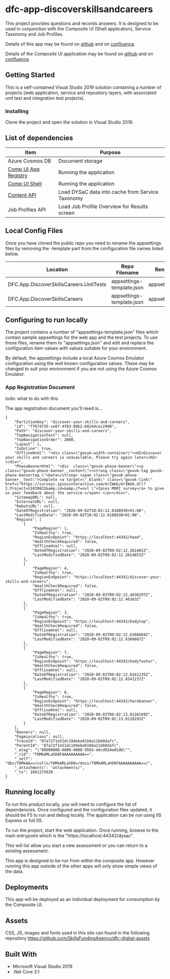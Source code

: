 # dfc-app-discoverskillsandcareers

This project provides questions and records answers. It is designed to be used in conjunction with the Composite UI (Shell application), Service Taxonomy and Job Profiles.

Details of this app may be found on [github](https://github.com/SkillsFundingAgency/dfc-app-discoverskillsandcareers) and on [confluence](https://skillsfundingagency.atlassian.net/wiki/spaces/DFC/pages/2043019322/CUI+discover+your+skills+and+careers).

Details of the Composite UI application may be found on [github](https://github.com/SkillsFundingAgency/dfc-composite-shell) and on [confluence](https://skillsfundingagency.atlassian.net/wiki/spaces/DFC/pages/1878557026/CUI+app+development).

## Getting Started

This is a self-contained Visual Studio 2019 solution containing a number of projects (web application, service and repository layers, with associated unit test and integration test projects).

### Installing

Clone the project and open the solution in Visual Studio 2019.

## List of dependencies

|Item	|Purpose|
|-------|-------|
|Azure Cosmos DB | Document storage |
|[Comp UI App Registry](https://github.com/SkillsFundingAgency/dfc-api-appRegistry) | Running the application | 
|[Comp UI Shell](https://github.com/SkillsFundingAgency/dfc-composite-shell) | Running the application |
|[Content API](https://github.com/SkillsFundingAgency/dfc-api-content) | Load DYSaC data into cache from Service Taxonomy |
|Job Profiles API | Load Job Profile Overview for Results screen |

## Local Config Files

Once you have cloned the public repo you need to rename the appsettings files by removing the -template part from the configuration file names listed below.

| Location | Repo Filename | Rename to |
|-------|-------|-------|
| DFC.App.DiscoverSkillsCareers.UnitTests | appsettings-template.json | appsettings.json |
| DFC.App.DiscoverSkillsCareers | appsettings-template.json | appsettings.json |

## Configuring to run locally

The project contains a number of "appsettings-template.json" files which contain sample appsettings for the web app and the test projects. To use these files, rename them to "appsettings.json" and edit and replace the configuration item values with values suitable for your environment.

By default, the appsettings include a local Azure Cosmos Emulator configuration using the well known configuration values. These may be changed to suit your environment if you are not using the Azure Cosmos Emulator.

### App Registration Document

todo: what to do with this

The app registration document you'll need is...

```
{
    "PartitionKey": "discover-your-skills-and-careers",
    "id": "77674735-ce07-4f83-80b2-68244cec2990",
    "Path": "discover-your-skills-and-careers",
    "TopNavigationText": null,
    "TopNavigationOrder": 2000,
    "Layout": 1,
    "IsOnline": true,
    "OfflineHtml": "<div class=\"govuk-width-container\"><H2>Discover your skills and careers is unavailable, Please try again later</H2></div>",
    "PhaseBannerHtml": "<div  class=\"govuk-phase-banner\"><p class=\"govuk-phase-banner__content\"><strong class=\"govuk-tag govuk-phase-bannertag \">beta</strong> <span class=\"govuk-phase-banner__text\">Complete <a target=\"_blank\" class=\"govuk-link\" href=\"https://surveys.ipsosinteractive.com/mrIWeb/mrIWeb.dll?I.Project=S1039833&amp;id=&amp;cf=ovl \">Ipsos MORI survey</a> to give us your feedback about the service.</span> </p></div>",
    "SitemapURL": null,
    "ExternalURL": null,
    "RobotsURL": null,
    "DateOfRegistration": "2020-09-02T10:02:12.0188938+01:00",
    "LastModifiedDate": "2020-09-02T10:02:12.0188938+01:00",
    "Regions": [
        {
            "PageRegion": 1,
            "IsHealthy": true,
            "RegionEndpoint": "https://localhost:44342/head",
            "HealthCheckRequired": false,
            "OfflineHtml": null,
            "DateOfRegistration": "2020-09-02T09:02:12.261465Z",
            "LastModifiedDate": "2020-09-02T09:02:12.2614653Z"
        },
        {
            "PageRegion": 4,
            "IsHealthy": true,
            "RegionEndpoint": "https://localhost:44342/discover-your-skills-and-careers",
            "HealthCheckRequired": false,
            "OfflineHtml": null,
            "DateOfRegistration": "2020-09-02T09:02:12.4636297Z",
            "LastModifiedDate": "2020-09-02T09:02:12.46363Z"
        },
        {
            "PageRegion": 3,
            "IsHealthy": true,
            "RegionEndpoint": "https://localhost:44342/bodytop",
            "HealthCheckRequired": false,
            "OfflineHtml": null,
            "DateOfRegistration": "2020-09-02T09:02:12.6366664Z",
            "LastModifiedDate": "2020-09-02T09:02:12.6366667Z"
        },
        {
            "PageRegion": 7,
            "IsHealthy": true,
            "RegionEndpoint": "https://localhost:44342/bodyfooter",
            "HealthCheckRequired": false,
            "OfflineHtml": null,
            "DateOfRegistration": "2020-09-02T09:02:12.8341235Z",
            "LastModifiedDate": "2020-09-02T09:02:12.8341237Z"
        },
        {
            "PageRegion": 8,
            "IsHealthy": true,
            "RegionEndpoint": "https://localhost:44342/herobanner",
            "HealthCheckRequired": false,
            "OfflineHtml": null,
            "DateOfRegistration": "2020-09-02T09:02:13.0126189Z",
            "LastModifiedDate": "2020-09-02T09:02:13.0126193Z"
        }
    ],
    "Banners": null,
    "PageLocations": null,
    "TraceId": "87a72f1e51dc194ebe8166a11b60dafc",
    "ParentId": "87a72f1e51dc194ebe8166a11b60dafc",
    "_etag": "\"00000000-0000-0000-9563-ddcd924e01d6\"",
    "_rid": "TOMkAMLahD8FAAAAAAAAAA==",
    "_self": "dbs/TOMkAA==/colls/TOMkAMLahD8=/docs/TOMkAMLahD8FAAAAAAAAAA==/",
    "_attachments": "attachments/",
    "_ts": 1601275920
}
```

## Running locally

To run this product locally, you will need to configure the list of dependencies. Once configured and the configuration files updated, it should be F5 to run and debug locally. The application can be run using IIS Express or full IIS.

To run the project, start the web application. Once running, browse to the main entrypoint which is the "https://localhost:44342/dysac". 

This will list allow you start a new assessment or you can return to a existing assessment.

This app is designed to be run from within the composite app. However running this app outside of the other apps will only show simple views of the data.

## Deployments

This app will be deployed as an individual deployment for consumption by the Composite UI.

## Assets

CSS, JS, images and fonts used in this site can found in the following repository https://github.com/SkillsFundingAgency/dfc-digital-assets

## Built With

* Microsoft Visual Studio 2019
* .Net Core 3.1
